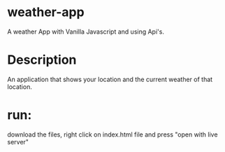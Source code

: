 # weather-app

A weather App with Vanilla Javascript and using Api's.

# Description

An application that shows your location and the current weather of that location.

# run:

download the files, right click on index.html file and press "open with live server"




